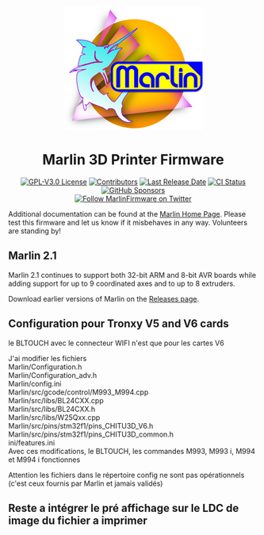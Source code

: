<p align="center"><img src="buildroot/share/pixmaps/logo/marlin-outrun-nf-500.png" height="250" alt="MarlinFirmware's logo" /></p>

<h1 align="center">Marlin 3D Printer Firmware</h1>

<p align="center">
    <a href="/LICENSE"><img alt="GPL-V3.0 License" src="https://img.shields.io/github/license/marlinfirmware/marlin.svg"></a>
    <a href="https://github.com/MarlinFirmware/Marlin/graphs/contributors"><img alt="Contributors" src="https://img.shields.io/github/contributors/marlinfirmware/marlin.svg"></a>
    <a href="https://github.com/MarlinFirmware/Marlin/releases"><img alt="Last Release Date" src="https://img.shields.io/github/release-date/MarlinFirmware/Marlin"></a>
    <a href="https://github.com/MarlinFirmware/Marlin/actions"><img alt="CI Status" src="https://github.com/MarlinFirmware/Marlin/actions/workflows/test-builds.yml/badge.svg"></a>
    <a href="https://github.com/sponsors/thinkyhead"><img alt="GitHub Sponsors" src="https://img.shields.io/github/sponsors/thinkyhead?color=db61a2"></a>
    <br />
    <a href="https://twitter.com/MarlinFirmware"><img alt="Follow MarlinFirmware on Twitter" src="https://img.shields.io/twitter/follow/MarlinFirmware?style=social&logo=twitter"></a>
</p>

Additional documentation can be found at the [Marlin Home Page](https://marlinfw.org/).
Please test this firmware and let us know if it misbehaves in any way. Volunteers are standing by!

## Marlin 2.1

Marlin 2.1 continues to support both 32-bit ARM and 8-bit AVR boards while adding support for up to 9 coordinated axes and to up to 8 extruders.

Download earlier versions of Marlin on the [Releases page](https://github.com/MarlinFirmware/Marlin/releases).

## Configuration pour Tronxy V5 and V6 cards

le BLTOUCH avec le connecteur WIFI n'est que pour les cartes V6  
  
J'ai modifier les fichiers  
        Marlin/Configuration.h  
        Marlin/Configuration_adv.h  
        Marlin/config.ini  
        Marlin/src/gcode/control/M993_M994.cpp  
        Marlin/src/libs/BL24CXX.cpp  
        Marlin/src/libs/BL24CXX.h  
        Marlin/src/libs/W25Qxx.cpp  
        Marlin/src/pins/stm32f1/pins_CHITU3D_V6.h  
        Marlin/src/pins/stm32f1/pins_CHITU3D_common.h  
        ini/features.ini  
Avec ces modifications, le BLTOUCH, les commandes M993, M993 i, M994 et M994 i fonctionnes  
  
Attention les fichiers dans le répertoire config ne sont pas opérationnels (c'est ceux fournis par Marlin et jamais validés)  

## Reste a intégrer le pré affichage sur le LDC de image du fichier a imprimer